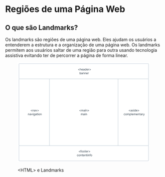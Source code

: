# Regiões de uma Página Web

## O que são Landmarks?

Os landmarks são regiões de uma página web. Eles ajudam os usuários a entenderem a estrutura e a organização de uma página web. Os landmarks permitem aos usuários saltar de uma região para outra usando tecnologia assistiva evitando ter de percorrer a página de forma linear.

<figure><img src="../../.gitbook/assets/landmarks.svg" alt=""><figcaption><p>&#x3C;HTML> e Landmarks</p></figcaption></figure>

